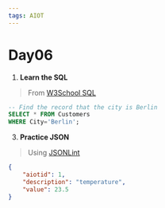 ```yaml
---
tags: AIOT
---
```


# Day06

1. **Learn the SQL** 
> From [W3School SQL](https://www.w3schools.com/sql/trysql.asp?filename=trysql_select_all)
```sql
-- Find the record that the city is Berlin
SELECT * FROM Customers
WHERE City='Berlin';
```

3. **Practice JSON**
> Using [JSONLint](https://jsonlint.com)
```json
{
    "aiotid": 1,
    "description": "temperature",
    "value": 23.5
}
```